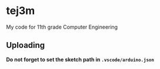 # tej3m
My code for 11th grade Computer Engineering

## Uploading
**Do not forget to set the sketch path in `.vscode/arduino.json`**